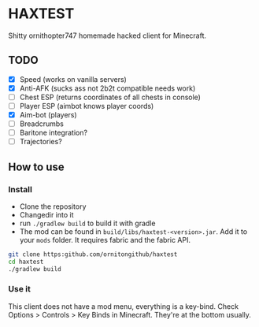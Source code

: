 # HAXTEST

Shitty ornithopter747 homemade hacked client for Minecraft.

## TODO

- [x] Speed (works on vanilla servers)
- [x] Anti-AFK (sucks ass not 2b2t compatible needs work)
- [ ] Chest ESP (returns coordinates of all chests in console)
- [ ] Player ESP (aimbot knows player coords)
- [x] Aim-bot (players)
- [ ] Breadcrumbs
- [ ] Baritone integration?
- [ ] Trajectories?

## How to use

### Install

- Clone the repository
- Changedir into it
- run `./gradlew build` to build it with gradle
- The mod can be found in `build/libs/haxtest-<version>.jar`. Add it to your `mods` folder. It requires fabric and
  the fabric API.

```bash
git clone https:github.com/ornitongithub/haxtest
cd haxtest
./gradlew build
```

### Use it

This client does not have a mod menu, everything is a key-bind. Check Options > Controls > Key Binds in Minecraft.
They're at the bottom usually.
